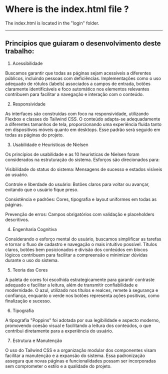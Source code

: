 
<h1>Where is the index.html file ?</h1>
<p>The index.html is located in the "login" folder.</p>

<hr>

<h2>Principios que guiaram o desenvolvimento deste trabalho:</h2>

1. Acessibilidade

Buscamos garantir que todas as páginas sejam acessíveis a diferentes públicos, incluindo pessoas com deficiências. Implementações como o uso adequado de rótulos (labels) associados a campos de entrada, botões claramente identificáveis e foco automático nos elementos relevantes contribuem para facilitar a navegação e interação com o conteúdo.

2. Responsividade

As interfaces são construídas com foco na responsividade, utilizando Flexbox e classes do Tailwind CSS. O conteúdo adapta-se adequadamente a diferentes tamanhos de tela, proporcionando uma experiência fluida tanto em dispositivos móveis quanto em desktops. Esse padrão será seguido em todas as páginas do projeto.

3. Usabilidade e Heurísticas de Nielsen

Os princípios de usabilidade e as 10 heurísticas de Nielsen foram considerados na estruturação do sistema. Esforços são direcionados para:

Visibilidade do status do sistema: Mensagens de sucesso e estados visíveis ao usuário.

Controle e liberdade do usuário: Botões claros para voltar ou avançar, evitando que o usuário fique preso.

Consistência e padrões: Cores, tipografia e layout uniformes em todas as páginas.

Prevenção de erros: Campos obrigatórios com validação e placeholders descritivos.

4. Engenharia Cognitiva

Considerando o esforço mental do usuário, buscamos simplificar as tarefas e tornar o fluxo de cadastro e navegação o mais intuitivo possível. Títulos claros, botões bem posicionados e divisão dos conteúdos em blocos lógicos contribuem para facilitar a compreensão e minimizar dúvidas durante o uso do sistema.

5. Teoria das Cores

A paleta de cores foi escolhida estrategicamente para garantir contraste adequado e facilitar a leitura, além de transmitir confiabilidade e modernidade. O azul, utilizado nos títulos e realces, remete à segurança e confiança, enquanto o verde nos botões representa ações positivas, como finalização e sucesso.

6. Tipografia

A tipografia "Poppins" foi adotada por sua legibilidade e aspecto moderno, promovendo coesão visual e facilitando a leitura dos conteúdos, o que contribui diretamente para a experiência do usuário.

7. Estrutura e Manutenção

O uso do Tailwind CSS e a organização modular dos componentes visam facilitar a manutenção e a expansão do sistema. Essa padronização assegura que novas páginas e funcionalidades possam ser incorporadas sem comprometer o estilo e a qualidade do projeto.
